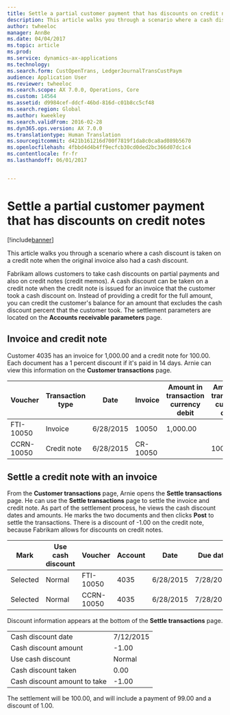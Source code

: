 ```yaml
---
title: Settle a partial customer payment that has discounts on credit notes
description: This article walks you through a scenario where a cash discount is taken on a credit note when the original invoice also had a cash discount.
author: twheeloc
manager: AnnBe
ms.date: 04/04/2017
ms.topic: article
ms.prod: 
ms.service: dynamics-ax-applications
ms.technology: 
ms.search.form: CustOpenTrans, LedgerJournalTransCustPaym
audience: Application User
ms.reviewer: twheeloc
ms.search.scope: AX 7.0.0, Operations, Core
ms.custom: 14564
ms.assetid: d9984cef-ddcf-46bd-816d-c01b8cc5cf48
ms.search.region: Global
ms.author: kweekley
ms.search.validFrom: 2016-02-28
ms.dyn365.ops.version: AX 7.0.0
ms.translationtype: Human Translation
ms.sourcegitcommit: d421b161216d700f7819f1da8c0ca8ad089b5670
ms.openlocfilehash: 4fbbd4d4b4ff9ecfcb30cd0ded2bc366d07dc1c4
ms.contentlocale: fr-fr
ms.lasthandoff: 06/01/2017


---
```


# <a name="settle-a-partial-customer-payment-that-has-discounts-on-credit-notes"></a>Settle a partial customer payment that has discounts on credit notes

[!include[banner](../includes/banner.md)]


This article walks you through a scenario where a cash discount is taken on a credit note when the original invoice also had a cash discount. 

Fabrikam allows customers to take cash discounts on partial payments and also on credit notes (credit memos). A cash discount can be taken on a credit note when the credit note is issued for an invoice that the customer took a cash discount on. Instead of providing a credit for the full amount, you can credit the customer's balance for an amount that excludes the cash discount percent that the customer took. The settlement parameters are located on the **Accounts receivable parameters** page.

## <a name="invoice-and-credit-note"></a>Invoice and credit note
Customer 4035 has an invoice for 1,000.00 and a credit note for 100.00. Each document has a 1 percent discount if it's paid in 14 days. Arnie can view this information on the **Customer transactions** page.

| Voucher    | Transaction type | Date      | Invoice  | Amount in transaction currency debit | Amount in transaction currency credit | Balance  | Currency |
|------------|------------------|-----------|----------|--------------------------------------|---------------------------------------|----------|----------|
| FTI-10050  | Invoice          | 6/28/2015 | 10050    | 1,000.00                             |                                       | 1,000.00 | USD      |
| CCRN-10050 | Credit note      | 6/28/2015 | CR-10050 |                                      | 100.00                                | -100.00  | USD      |

## <a name="settle-a-credit-note-with-an-invoice"></a>Settle a credit note with an invoice
From the **Customer transactions** page, Arnie opens the **Settle transactions** page. He can use the **Settle transactions** page to settle the invoice and credit note. As part of the settlement process, he views the cash discount dates and amounts. He marks the two documents and then clicks **Post** to settle the transactions. There is a discount of -1.00 on the credit note, because Fabrikam allows for discounts on credit notes.

| Mark     | Use cash discount | Voucher    | Account | Date      | Due date  | Invoice  | Amount in transaction currency | Currency | Amount to settle |
|----------|-------------------|------------|---------|-----------|-----------|----------|--------------------------------|----------|------------------|
| Selected | Normal            | FTI-10050  | 4035    | 6/28/2015 | 7/28/2015 | 10050    | 1,000.00                       | USD      | 990.00           |
| Selected | Normal            | CCRN-10050 | 4035    | 6/28/2015 | 7/28/2015 | CR-10050 | -100.00                        | USD      | -99.00           |

Discount information appears at the bottom of the **Settle transactions** page.

|                              |           |
|------------------------------|-----------|
| Cash discount date           | 7/12/2015 |
| Cash discount amount         | -1.00     |
| Use cash discount            | Normal    |
| Cash discount taken          | 0.00      |
| Cash discount amount to take | -1.00     |

The settlement will be 100.00, and will include a payment of 99.00 and a discount of 1.00.




